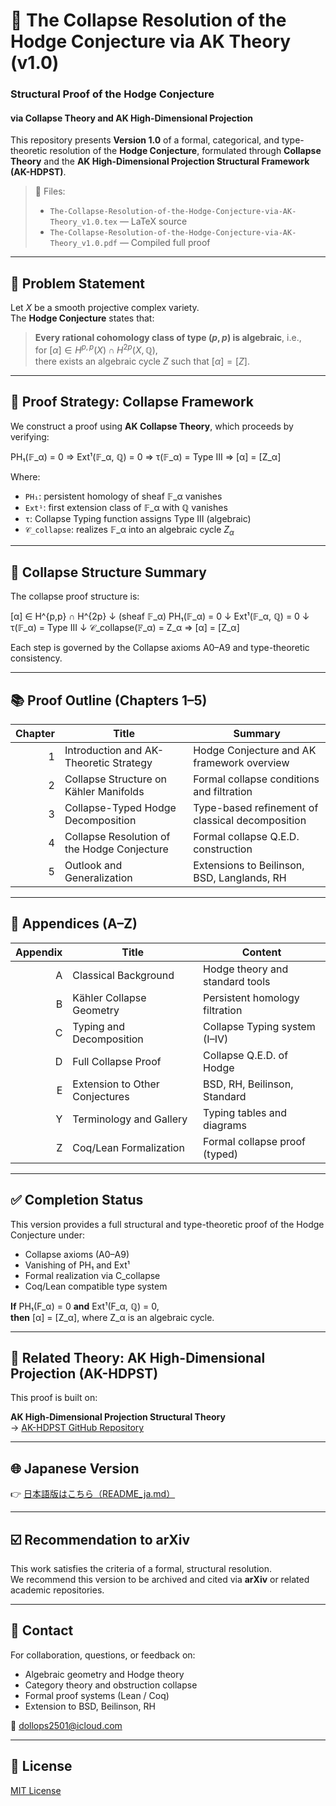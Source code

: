 # 📘 The Collapse Resolution of the Hodge Conjecture via AK Theory (v1.0)

### Structural Proof of the Hodge Conjecture  
#### via Collapse Theory and AK High-Dimensional Projection

This repository presents **Version 1.0** of a formal, categorical, and type-theoretic resolution of the **Hodge Conjecture**, formulated through **Collapse Theory** and the **AK High-Dimensional Projection Structural Framework (AK-HDPST)**.

> 📄 Files:  
> - `The-Collapse-Resolution-of-the-Hodge-Conjecture-via-AK-Theory_v1.0.tex` — LaTeX source  
> - `The-Collapse-Resolution-of-the-Hodge-Conjecture-via-AK-Theory_v1.0.pdf` — Compiled full proof  

---

## 🎯 Problem Statement

Let $X$ be a smooth projective complex variety.  
The **Hodge Conjecture** states that:

> **Every rational cohomology class of type $(p,p)$ is algebraic**, i.e.,  
> for $[\alpha] \in H^{p,p}(X) \cap H^{2p}(X, \mathbb{Q})$,  
> there exists an algebraic cycle $Z$ such that $[\alpha] = [Z]$.

---

## 🧠 Proof Strategy: Collapse Framework

We construct a proof using **AK Collapse Theory**, which proceeds by verifying:

PH₁(𝔽_α) = 0 ⇒ Ext¹(𝔽_α, ℚ) = 0 ⇒ τ(𝔽_α) = Type III ⇒ [α] = [Z_α]


Where:

- `PH₁`: persistent homology of sheaf 𝔽_α vanishes  
- `Ext¹`: first extension class of 𝔽_α with ℚ vanishes  
- `τ`: Collapse Typing function assigns Type III (algebraic)  
- `𝒞_collapse`: realizes 𝔽_α into an algebraic cycle $Z_α$

---

## 🔧 Collapse Structure Summary

The collapse proof structure is:

[α] ∈ H^{p,p} ∩ H^{2p}
↓ (sheaf 𝔽_α)
PH₁(𝔽_α) = 0
↓
Ext¹(𝔽_α, ℚ) = 0
↓
τ(𝔽_α) = Type III
↓
𝒞_collapse(𝔽_α) = Z_α ⇒ [α] = [Z_α]


Each step is governed by the Collapse axioms A0–A9 and type-theoretic consistency.

---

## 📚 Proof Outline (Chapters 1–5)

| Chapter | Title | Summary |
|--------:|-------|---------|
| 1 | Introduction and AK-Theoretic Strategy | Hodge Conjecture and AK framework overview |
| 2 | Collapse Structure on Kähler Manifolds | Formal collapse conditions and filtration |
| 3 | Collapse-Typed Hodge Decomposition | Type-based refinement of classical decomposition |
| 4 | Collapse Resolution of the Hodge Conjecture | Formal collapse Q.E.D. construction |
| 5 | Outlook and Generalization | Extensions to Beilinson, BSD, Langlands, RH |

---

## 📑 Appendices (A–Z)

| Appendix | Title | Content |
|---------:|-------|---------|
| A | Classical Background | Hodge theory and standard tools |
| B | Kähler Collapse Geometry | Persistent homology filtration |
| C | Typing and Decomposition | Collapse Typing system (I–IV) |
| D | Full Collapse Proof | Collapse Q.E.D. of Hodge |
| E | Extension to Other Conjectures | BSD, RH, Beilinson, Standard |
| Y | Terminology and Gallery | Typing tables and diagrams |
| Z | Coq/Lean Formalization | Formal collapse proof (typed) |

---

## ✅ Completion Status

This version provides a full structural and type-theoretic proof of the Hodge Conjecture under:

- Collapse axioms (A0–A9)  
- Vanishing of PH₁ and Ext¹  
- Formal realization via C_collapse  
- Coq/Lean compatible type system

**If** PH₁(F_α) = 0 **and** Ext¹(F_α, ℚ) = 0,  
**then** [α] = [Z_α], where Z_α is an algebraic cycle.

---

## 🧩 Related Theory: AK High-Dimensional Projection (AK-HDPST)

This proof is built on:

**AK High-Dimensional Projection Structural Theory**  
→ [AK-HDPST GitHub Repository](https://github.com/Kobayashi2501/AK-High-Dimensional-Projection-Structural-Theory)

---

## 🌐 Japanese Version

👉 [日本語版はこちら（README_ja.md）](https://github.com/Kobayashi2501/The-Collapse-Resolution-of-the-Hodge-Conjecture-via-AK-Theory/blob/main/README_jp.md)

---

## ☑️ Recommendation to arXiv

This work satisfies the criteria of a formal, structural resolution.  
We recommend this version to be archived and cited via **arXiv** or related academic repositories.

---

## 📩 Contact

For collaboration, questions, or feedback on:

- Algebraic geometry and Hodge theory  
- Category theory and obstruction collapse  
- Formal proof systems (Lean / Coq)  
- Extension to BSD, Beilinson, RH  

📧 [dollops2501@icloud.com](mailto:dollops2501@icloud.com)

---

## 📘 License

[MIT License](https://opensource.org/licenses/MIT)
